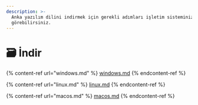 ```yaml
---
description: >-
  Anka yazılım dilini indirmek için gerekli adımları işletim sisteminizi seçerek
  görebilirsiniz.
---
```


# 🗃 İndir

{% content-ref url="windows.md" %}
[windows.md](windows.md)
{% endcontent-ref %}

{% content-ref url="linux.md" %}
[linux.md](linux.md)
{% endcontent-ref %}

{% content-ref url="macos.md" %}
[macos.md](macos.md)
{% endcontent-ref %}

